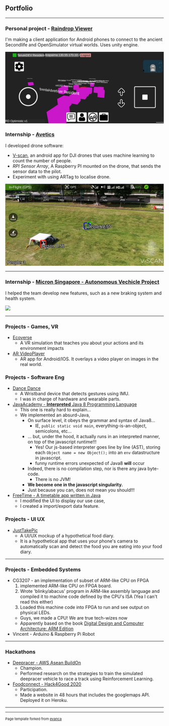 ## Portfolio

---

### Personal project - [Raindrop Viewer](https://github.com/RaindropViewer/RaindropViewer)

I'm making a client application for Android phones to connect to the ancient Secondlife and OpenSimulator virtual worlds. Uses unity engine.

<img src="https://raw.githubusercontent.com/RaindropViewer/RaindropViewer/main/docs/image/game.jpg">


### Internship - [Avetics](https://avetics.com)

I developed drone software: 

* [V-scan](https://play.google.com/store/apps/details?id=com.avetics.vscan), an android app for DJI drones that uses machine learning to count the number of people.
* _RPI Sensor Array_, A Raspberry PI mounted on the drone, that sends the sensor data to the pilot.
* Experiment with using ARTag to localise drone.

<img src="images/vscan2.png?raw=true"/>

---
### Internship - [Micron Singapore - Autonomous Vechicle Project](https://in.micron.com/about/blog/2019/august/accelerating-intelligence-harnessing-singapore-strength)

I helped the team develop new features, such as a new braking system and health system. 

<img src="https://media-www.micron.com/-/media/client/global/images/blogs/featured-blog-post-images/2019/singapore.jpg?h=4000&la=en-IN&w=6000&rev=f19b8476807c416a9a2ad7b2f12d0980&hash=DEC4C39871489F7B14251AE8A16A675B"/>

---

### Projects - Games, VR
- [Ecoverse ](https://github.com/jessicax941/cs4240-project) 
    - A VR simulation that teaches you about your actions and its environment impacts
- [AR VideoPlayer ](https://github.com/alexiscatnip/cs4240_lab3/tree/master) 
    - AR app for Android/IOS. It overlays a video player on images in the real world.

### Projects - Software Eng
- [Dance Dance ](https://drive.google.com/file/d/17ecJp5Q0vSZ1ftSUzEVI7GfrJb4E2CSB/view?usp=sharing) 
    - A Wristband device that detects gestures using IMU.
    - I was in charge of hardware and wearable parts.
- [JavaAcademy - **Interpreted** Java 8 Programming Language](https://github.com/nus-cs4215/x-slang-t4-kyh-ac)
    - This one is really hard to explain...
    - We implemented an absurd-Java, 
      - On surface level, it obeys the grammar and syntax of Java8...
        - IE, `public static void main`, everything-is-an-object, semicolons, etc...
      -  ... but, under the hood, it actually runs in an interpreted manner, on top of the javascript runtime!!!
         -  Yes! Our js-based interpreter goes line by line (AST), storing each `Object name = new Object();` into an `env` datastructure in javascript.
         -  funny runtime errors unexpected of Java8 **will** occur
      -  Indeed, there is no compilation step, nor is there any java byte-code.
         -  There is no JVM!
      -  **We become one in the javascript singularity.**
      -  Just because you can, does not mean you should!!!
- [FreeTime - A timetable app written in Java](https://github.com/CS2113-AY1819S1-W13-1/main) 
    - I modified the UI to display our use case,
    - I created a import/export data feature.

### Projects - UI UX
- [JustTakePic ](https://www.figma.com/file/rVzfVDuTEIjKcxycXg4sDG/Final-prototype) 
    - A UI/UX mockup of a hypothetical food diary.
    - It is a hypothetical app that uses your phone's camera to automatically scan and detect the  food you are eating into your food diary.

---

### Projects - Embedded Systems

- CG3207 - an implementation of subset of ARM-like CPU on FPGA
    1. implemented ARM-like CPU on FPGA board. 
    2. Wrote 'blinky/abacus' program in ARM-like assembly language and compiled it to machine code defined by the CPU's ISA (Yea I can't read this either) 
    3. Loaded this machine code into FPGA to run and see output on physical LEDs.
    - Guys, we made a CPU! We are true tech-wizes now
    - Apparently based on the book [Digital Design and Computer Architecture: ARM Edition](https://dl.acm.org/doi/10.5555/2815529)
- Vincent - Arduino & Raspberry Pi Robot

---

### Hackathons

- [Deepracer - AWS Asean BuildOn](https://buildonasean.com/awsdeepracer/linkId=91225082/)
    - Champion.
    - Performed research on the strategies to train the simulated deepracer vehicle to race a track using Reinforcement Learning. 
- [Foodconnect - Hack4Good 2020](https://github.com/alexiscatnip/hackathon-starter)
    - Participation.
    - Made a website in 48 hours that includes the googlemaps API. Deployed it on Heroku. 

---



---
<p style="font-size:11px">Page template forked from <a href="https://github.com/evanca/quick-portfolio">evanca</a></p>
<!-- Remove above link if you don't want to attibute -->
